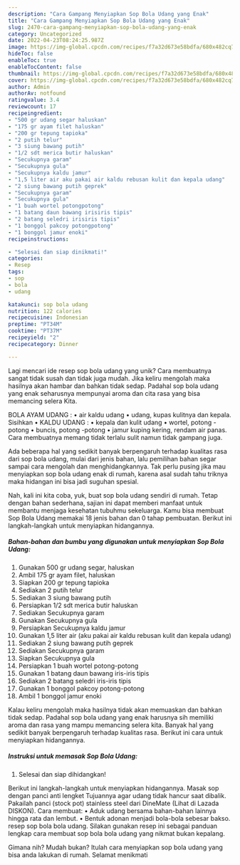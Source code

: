 ```yaml
---
description: "Cara Gampang Menyiapkan Sop Bola Udang yang Enak"
title: "Cara Gampang Menyiapkan Sop Bola Udang yang Enak"
slug: 2470-cara-gampang-menyiapkan-sop-bola-udang-yang-enak
category: Uncategorized
date: 2022-04-23T08:24:25.987Z
image: https://img-global.cpcdn.com/recipes/f7a32d673e58bdfa/680x482cq70/sop-bola-udang-foto-resep-utama.jpg
hideToc: false
enableToc: true
enableTocContent: false
thumbnail: https://img-global.cpcdn.com/recipes/f7a32d673e58bdfa/680x482cq70/sop-bola-udang-foto-resep-utama.jpg
cover: https://img-global.cpcdn.com/recipes/f7a32d673e58bdfa/680x482cq70/sop-bola-udang-foto-resep-utama.jpg
author: Admin
authorAv: notfound
ratingvalue: 3.4
reviewcount: 17
recipeingredient:
- "500 gr udang segar haluskan"
- "175 gr ayam filet haluskan"
- "200 gr tepung tapioka"
- "2 putih telur"
- "3 siung bawang putih"
- "1/2 sdt merica butir haluskan"
- "Secukupnya garam"
- "Secukupnya gula"
- "Secukupnya kaldu jamur"
- "1,5 liter air aku pakai air kaldu rebusan kulit dan kepala udang"
- "2 siung bawang putih geprek"
- "Secukupnya garam"
- "Secukupnya gula"
- "1 buah wortel potongpotong"
- "1 batang daun bawang irisiris tipis"
- "2 batang seledri irisiris tipis"
- "1 bonggol pakcoy potongpotong"
- "1 bonggol jamur enoki"
recipeinstructions:

- "Selesai dan siap dinikmati!"
categories:
- Resep
tags:
- sop
- bola
- udang

katakunci: sop bola udang 
nutrition: 122 calories
recipecuisine: Indonesian
preptime: "PT34M"
cooktime: "PT37M"
recipeyield: "2"
recipecategory: Dinner

---
```





Lagi mencari ide resep sop bola udang yang unik? Cara membuatnya sangat tidak susah dan tidak juga mudah. Jika keliru mengolah maka hasilnya akan hambar dan bahkan tidak sedap. Padahal sop bola udang yang enak seharusnya mempunyai aroma dan cita rasa yang bisa memancing selera Kita.





BOLA AYAM UDANG : • air kaldu udang • udang, kupas kulitnya dan kepala. Sisihkan • KALDU UDANG : • kepala dan kulit udang • wortel, potong - potong • buncis, potong -potong • jamur kuping kering, rendam air panas. Cara membuatnya memang tidak terlalu sulit namun tidak gampang juga.

Ada beberapa hal yang sedikit banyak berpengaruh terhadap kualitas rasa dari sop bola udang, mulai dari jenis bahan, lalu pemilihan bahan segar sampai cara mengolah dan menghidangkannya. Tak perlu pusing jika mau menyiapkan sop bola udang enak di rumah, karena asal sudah tahu triknya maka hidangan ini bisa jadi suguhan spesial.






Nah, kali ini kita coba, yuk, buat sop bola udang sendiri di rumah. Tetap dengan bahan sederhana, sajian ini dapat memberi manfaat untuk membantu menjaga kesehatan tubuhmu sekeluarga. Kamu bisa membuat Sop Bola Udang memakai 18 jenis bahan dan 0 tahap pembuatan. Berikut ini langkah-langkah untuk menyiapkan hidangannya.

<!--inarticleads1-->

##### Bahan-bahan dan bumbu yang digunakan untuk menyiapkan Sop Bola Udang:

1. Gunakan 500 gr udang segar, haluskan
1. Ambil 175 gr ayam filet, haluskan
1. Siapkan 200 gr tepung tapioka
1. Sediakan 2 putih telur
1. Sediakan 3 siung bawang putih
1. Persiapkan 1/2 sdt merica butir haluskan
1. Sediakan Secukupnya garam
1. Gunakan Secukupnya gula
1. Persiapkan Secukupnya kaldu jamur
1. Gunakan 1,5 liter air (aku pakai air kaldu rebusan kulit dan kepala udang)
1. Sediakan 2 siung bawang putih geprek
1. Sediakan Secukupnya garam
1. Siapkan Secukupnya gula
1. Persiapkan 1 buah wortel potong-potong
1. Gunakan 1 batang daun bawang iris-iris tipis
1. Sediakan 2 batang seledri iris-iris tipis
1. Gunakan 1 bonggol pakcoy potong-potong
1. Ambil 1 bonggol jamur enoki


Kalau keliru mengolah maka hasilnya tidak akan memuaskan dan bahkan tidak sedap. Padahal sop bola udang yang enak harusnya sih memiliki aroma dan rasa yang mampu memancing selera kita. Banyak hal yang sedikit banyak berpengaruh terhadap kualitas rasa. Berikut ini cara untuk menyiapkan hidangannya. 

<!--inarticleads2-->

##### Instruksi untuk memasak Sop Bola Udang:


1. Selesai dan siap dihidangkan!

Berikut ini langkah-langkah untuk menyiapkan hidangannya. Masak sop dengan panci anti lengket Tujuannya agar udang tidak hancur saat dibalik. Pakailah panci (stock pot) stainless steel dari DineMate (Lihat di Lazada DISKON). Cara membuat: • Aduk udang bersama bahan-bahan lainnya hingga rata dan lembut. • Bentuk adonan menjadi bola-bola sebesar bakso. resep sop bola bola udang. Silakan gunakan resep ini sebagai panduan lengkap cara membuat sop bola bola udang yang nikmat bukan kepalang. 

Gimana nih? Mudah bukan? Itulah cara menyiapkan sop bola udang yang bisa anda lakukan di rumah. Selamat menikmati
